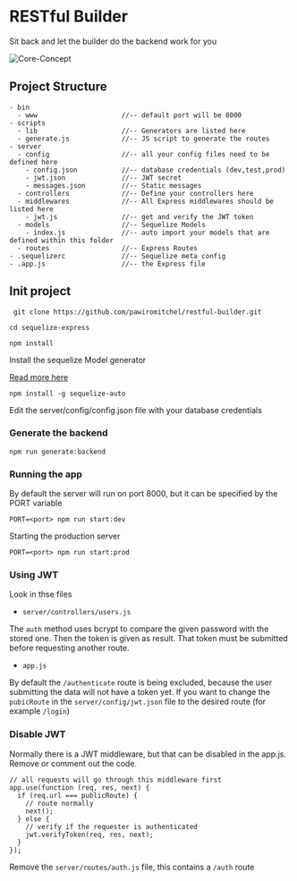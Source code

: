 # RESTful Builder

Sit back and let the builder do the backend work for you

![Core-Concept](https://i.ibb.co/2jWZqkL/RESTful-Builder-Diagrams-Final.png)

## Project Structure

```
- bin
  - www                     //-- default port will be 8000
- scripts
  - lib                     //-- Generators are listed here
  - generate.js             //-- JS script to generate the routes
- server
  - config                  //-- all your config files need to be defined here
    - config.json           //-- database credentials (dev,test,prod)
    - jwt.json              //-- JWT secret
    - messages.json         //-- Static messages
  - controllers             //-- Define your controllers here
  - middlewares             //-- All Express middlewares should be listed here
    - jwt.js                //-- get and verify the JWT token
  - models                  //-- Sequelize Models
    - index.js              //-- auto import your models that are defined within this folder
  - routes                  //-- Express Routes
- .sequelizerc              //-- Sequelize meta config
- .app.js                   //-- the Express file
```

## Init project

``` git clone https://github.com/pawiromitchel/restful-builder.git```

``` cd sequelize-express ```

``` npm install ```

Install the sequelize Model generator

[Read more here](https://github.com/sequelize/sequelize-auto)

``` npm install -g sequelize-auto ```

Edit the server/config/config.json file with your database credentials

### Generate the backend

``` npm run generate:backend ```

### Running the app

By default the server will run on port 8000, but it can be specified by the PORT variable

```PORT=<port> npm run start:dev ```

Starting the production server

```PORT=<port> npm run start:prod ```

### Using JWT

Look in thse files
- ```server/controllers/users.js```

The ```auth``` method uses bcrypt to compare the given password with the stored one. Then the token is given as result. That token must be submitted before requesting another route.

- ```app.js```

By default the ```/authenticate``` route is being excluded, because the user submitting the data will not have a token yet. If you want to change the ```pubicRoute``` in the ```server/config/jwt.json``` file to the desired route (for example ```/login```)

### Disable JWT

Normally there is a JWT middleware, but that can be disabled in the app.js.
Remove or comment out the code.

```
// all requests will go through this middleware first
app.use(function (req, res, next) {
  if (req.url === publicRoute) {
    // route normally
    next();
  } else {
    // verify if the requester is authenticated
    jwt.verifyToken(req, res, next);
  }
});
```

Remove the ```server/routes/auth.js``` file, this contains a ```/auth``` route
